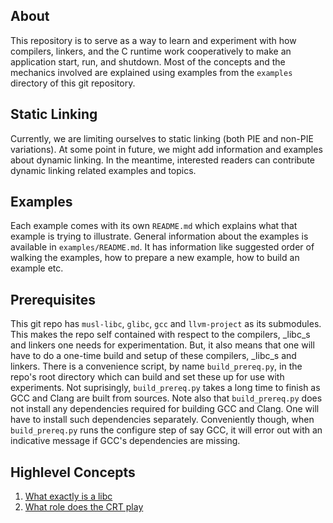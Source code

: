 ## About

This repository is to serve as a way to learn and experiment with how compilers,
linkers, and the C runtime work cooperatively to make an application start, run, and
shutdown. Most of the concepts and the mechanics involved are explained using examples
from the `examples` directory of this git repository.

## Static Linking

Currently, we are limiting ourselves to static linking (both PIE and non-PIE variations).
At some point in future, we might add information and examples about dynamic linking.
In the meantime, interested readers can contribute dynamic linking related examples
and topics.

## Examples

Each example comes with its own `README.md` which explains what that example is trying
to illustrate. General information about the examples is available in `examples/README.md`.
It has information like suggested order of walking the examples, how to prepare a new
example, how to build an example etc.

## Prerequisites

This git repo has `musl-libc`, `glibc`, `gcc` and `llvm-project` as its submodules.
This makes the repo self contained with respect to the compilers, _libc_s and linkers
one needs for experimentation. But, it also means that one will have to do a one-time
build and setup of these compilers, _libc_s and linkers. There is a convenience
script, by name `build_prereq.py`, in the repo's root directory which can build and
set these up for use with experiments. Not suprisingly, `build_prereq.py` takes a
long time to finish as GCC and Clang are built from sources. Note also that
`build_prereq.py` does not install any dependencies required for building GCC and
Clang. One will have to install such dependencies separately. Conveniently though,
when `build_prereq.py` runs the configure step of say GCC, it will error out with
an indicative message if GCC's dependencies are missing.

## Highlevel Concepts

1. [What exactly is a libc](libc.md)
2. [What role does the CRT play](crt.md)
